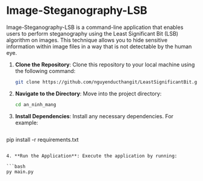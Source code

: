 # Image-Steganography-LSB

Image-Steganography-LSB is a command-line application that enables users to perform steganography using the Least Significant Bit (LSB) algorithm on images. This technique allows you to hide sensitive information within image files in a way that is not detectable by the human eye.
1. **Clone the Repository**: Clone this repository to your local machine using the following command:

   ```bash
   git clone https://github.com/nguyenducthangit/LeastSignificantBit.git
   ```

2. **Navigate to the Directory**: Move into the project directory:

   ```bash
   cd an_ninh_mang
   ```

3. **Install Dependencies**: Install any necessary dependencies. For example:

   ```bash
  pip install -r requirements.txt
   ```

4. **Run the Application**: Execute the application by running:

   ```bash
   py main.py
   ```
